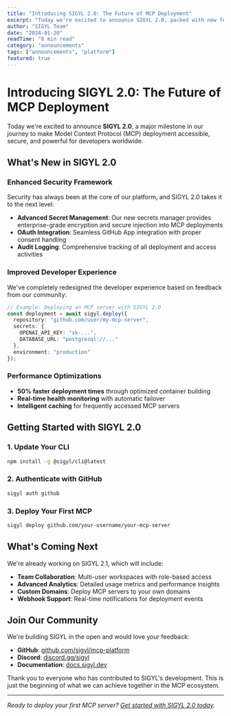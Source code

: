 ```yaml
---
title: "Introducing SIGYL 2.0: The Future of MCP Deployment"
excerpt: "Today we're excited to announce SIGYL 2.0, packed with new features including enhanced security, improved performance, and a completely redesigned developer experience."
author: "SIGYL Team"
date: "2024-01-20"
readTime: "8 min read"
category: "announcements"
tags: ["announcements", "platform"]
featured: true
---
```


# Introducing SIGYL 2.0: The Future of MCP Deployment

Today we're excited to announce **SIGYL 2.0**, a major milestone in our journey to make Model Context Protocol (MCP) deployment accessible, secure, and powerful for developers worldwide.

## What's New in SIGYL 2.0

### Enhanced Security Framework

Security has always been at the core of our platform, and SIGYL 2.0 takes it to the next level:

- **Advanced Secret Management**: Our new secrets manager provides enterprise-grade encryption and secure injection into MCP deployments
- **OAuth Integration**: Seamless GitHub App integration with proper consent handling
- **Audit Logging**: Comprehensive tracking of all deployment and access activities

### Improved Developer Experience

We've completely redesigned the developer experience based on feedback from our community:

```typescript
// Example: Deploying an MCP server with SIGYL 2.0
const deployment = await sigyl.deploy({
  repository: "github.com/user/my-mcp-server",
  secrets: {
    OPENAI_API_KEY: "sk-...",
    DATABASE_URL: "postgresql://..."
  },
  environment: "production"
});
```

### Performance Optimizations

- **50% faster deployment times** through optimized container building
- **Real-time health monitoring** with automatic failover
- **Intelligent caching** for frequently accessed MCP servers

## Getting Started with SIGYL 2.0

### 1. Update Your CLI

```bash
npm install -g @sigyl/cli@latest
```

### 2. Authenticate with GitHub

```bash
sigyl auth github
```

### 3. Deploy Your First MCP

```bash
sigyl deploy github.com/your-username/your-mcp-server
```

## What's Coming Next

We're already working on SIGYL 2.1, which will include:

- **Team Collaboration**: Multi-user workspaces with role-based access
- **Advanced Analytics**: Detailed usage metrics and performance insights
- **Custom Domains**: Deploy MCP servers to your own domains
- **Webhook Support**: Real-time notifications for deployment events

## Join Our Community

We're building SIGYL in the open and would love your feedback:

- **GitHub**: [github.com/sigyl/mcp-platform](https://github.com/sigyl/mcp-platform)
- **Discord**: [discord.gg/sigyl](https://discord.gg/sigyl)
- **Documentation**: [docs.sigyl.dev](https://docs.sigyl.dev)

Thank you to everyone who has contributed to SIGYL's development. This is just the beginning of what we can achieve together in the MCP ecosystem.

---

*Ready to deploy your first MCP server? [Get started with SIGYL 2.0 today](https://sigyl.dev/deploy).* 